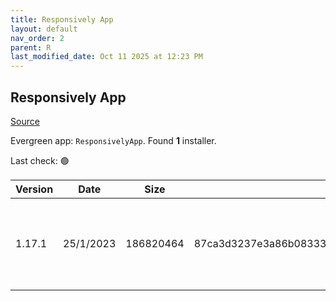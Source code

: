 ```yaml
---
title: Responsively App
layout: default
nav_order: 2
parent: R
last_modified_date: Oct 11 2025 at 12:23 PM
---
```


## Responsively App

[Source](https://responsively.app/)

Evergreen app: `ResponsivelyApp`. Found **1** installer.

Last check: 🟢

| Version | Date      | Size      | Sha256                                                           | Architecture | InstallerType | Type | URI                                                                                                                                                                                                                                                  |
| ------- | --------- | --------- | ---------------------------------------------------------------- | ------------ | ------------- | ---- | ---------------------------------------------------------------------------------------------------------------------------------------------------------------------------------------------------------------------------------------------------- |
| 1.17.1  | 25/1/2023 | 186820464 | 87ca3d3237e3a86b083335cf3400408cb29f9e910c5750e925714ac880252d60 | x86          | Default       | exe  | [https://github.com/responsively-org/responsively-app-releases/releases/download/v1.17.1/ResponsivelyApp-Setup-1.17.1.exe](https://github.com/responsively-org/responsively-app-releases/releases/download/v1.17.1/ResponsivelyApp-Setup-1.17.1.exe) |
